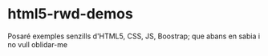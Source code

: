 # html5-rwd-demos
Posaré exemples senzills d'HTML5, CSS, JS, Boostrap; que abans en sabia i no vull oblidar-me 
